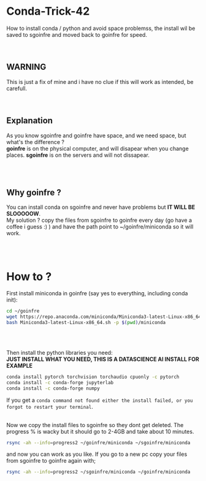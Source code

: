 # Conda-Trick-42
How to install conda / python and avoid space problemss, the install wil be saved to sgoinfre and moved back to goinfre for speed.   
<br></br>

## WARNING  
This is just a fix of mine and i have no clue if this will work as intended, be carefull.  
<br></br>

## Explanation
As you know sgoinfre and goinfre have space, and we need space, but what's the difference ?    
**goinfre** is on the physical computer, and will disapear when you change places.
**sgoinfre** is on the servers and will not dissapear.

<br></br>
## Why goinfre ?
You can install conda on sgoinfre and never have problems but **IT WILL BE SLOOOOOW**.   
My solution ? copy the files from sgoinfre to goinfre every day (go have a coffee i guess :) ) and have the path point to ~/goinfre/miniconda so it will work.

<br></br>


# How to ?

First install miniconda in goinfre (say yes to everything, including conda init):

```bash
cd ~/goinfre
wget https://repo.anaconda.com/miniconda/Miniconda3-latest-Linux-x86_64.sh
bash Miniconda3-latest-Linux-x86_64.sh -p $(pwd)/miniconda
```
<br></br>

Then install the python libraries you need:    
**JUST INSTALL WHAT YOU NEED, THIS IS A DATASCIENCE AI INSTALL FOR EXAMPLE**
```bash
conda install pytorch torchvision torchaudio cpuonly -c pytorch
conda install -c conda-forge jupyterlab
conda install -c conda-forge numpy
```
If you get a `conda command not found either the install failed, or you forgot to restart your terminal`. 
<br></br>

Now we copy the install files to sgoinfre so they dont get deleted. The progress % is wacky but it should go to 2-4GB and take about 10 minutes.
```bash
rsync -ah --info=progress2 ~/goinfre/miniconda ~/sgoinfre/miniconda
```

and now you can work as you like. If you go to a new pc copy your files from sgoinfre to goinfre again with;

```bash
rsync -ah --info=progress2 ~/sgoinfre/miniconda ~/goinfre/miniconda
```



